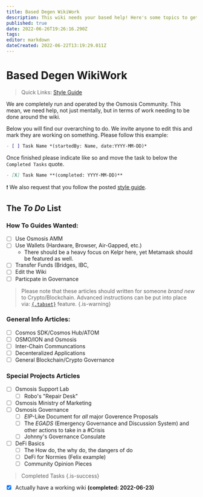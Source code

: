 ```yaml
---
title: Based Degen WikiWork
description: This wiki needs your based help! Here's some topics to get started on.
published: true
date: 2022-06-26T19:26:16.290Z
tags: 
editor: markdown
dateCreated: 2022-06-22T13:19:29.011Z
---
```


# Based Degen WikiWork

> Quick Links: [Style Guide](/wiki-meta/style-guide)

We are completely run and operated by the Osmosis Community. This mean, we need help, not just mentally, but in terms of work needing to be done around the wiki.

Below you will find our overarching to do. We invite anyone to edit this and mark they are working on something. Please follow this example:

```md
- [ ] Task Name *(startedBy: Name, date:YYYY-MM-DD)*
```

Once finished please indicate like so and move the task to below the `Completed Tasks` quote.

```md
- [X] Task Name **(completed: YYYY-MM-DD)**
```
:exclamation: We also request that you follow the posted [style guide](/wiki-meta/style-guide). 

## The *To Do* List

### How To Guides Wanted:
	
- [ ] Use Osmosis AMM
- [ ] Use Wallets (Hardware, Browser, Air-Gapped, etc.)
	- There should be a heavy focus on Kelpr here, yet Metamask should be featured as well.
- [ ] Transfer Funds (Bridges, IBC, 
- [ ] Edit the Wiki
- [ ] Particpate in Governance

> Please note that these articles should written for someone *brand new* to Crypto/Blockchain. Advanced instructions can be put into place via: [`{.tabset}`](https://docs.requarks.io/editors/markdown#content-tabs) feature.
{.is-warning}

### General Info Articles:

- [ ] Cosmos SDK/Cosmos Hub/ATOM
- [ ] OSMO/ION and Osmosis
- [ ] Inter-Chain Communcations
- [ ] Decenteralized Applications
- [ ] General Blockchain/Crypto Governance

### Special Projects Articles
- [ ] Osmosis Support Lab
	- [ ] Robo's "Repair Desk"
- [ ] Osmosis Ministry of Marketing
- [ ] Osmosis Governance
	- [ ] *EIP*-Like Document for *all* major Goverence Proposals
  - [ ] The *EGADS* (Emergency Governance and Discussion System) and other actions to take in a #Crisis
  - [ ] Johnny's Governance Consulate
- [ ] DeFi Basics
	- [ ] The How do, the why do, the dangers of do
  - [ ] DeFi for Normies (Felix example)
  - [ ] Community Opinion Pieces

> Completed Tasks
{.is-success}
- [x] Actually have a working wiki **(completed: 2022-06-23)**
